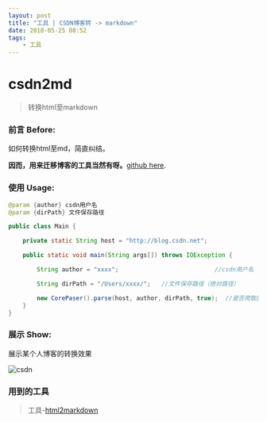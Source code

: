 ```yaml
---
layout: post
title: "工具 | CSDN博客转 -> markdown"
date: 2018-05-25 08:52
tags: 
	- 工具 
---
```


# csdn2md

> 转换html至markdown

### 前言 Before:
如何转换html至md，简直纠结。         

**因而，用来迁移博客的工具当然有呀。**[github here](https://github.com/Gubaidan/csdn2md.git).
<!-- more -->

### 使用 Usage:

```java
@param {author} csdn用户名               
@param {dirPath} 文件保存路径

public class Main {

    private static String host = "http://blog.csdn.net";

    public static void main(String args[]) throws IOException {

        String author = "xxxx";                           //csdn用户名

        String dirPath = "/Users/xxxx/";   //文件保存路径（绝对路径）

        new CorePaser().parse(host, author, dirPath, true);  //是否爬取图片 默认false
    }
}
```

### 展示 Show:

展示某个人博客的转换效果

![csdn](http://p9n2j0ewi.bkt.clouddn.com/PostImg/csdn/D2338CFF-0768-4E86-AAAA-9E8305FE381F.png)

### 用到的工具

> 工具-[html2markdown](https://github.com/pnikosis/jHTML2Md)